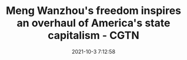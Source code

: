---
"title": "Meng Wanzhou's freedom inspires an overhaul of America's state capitalism - CGTN"
"date": "2021-10-3 7:12:58"
"feed_name": "GOOGLENEWSINDUSTRIAL"
"feed_website": "https://news.google.com/search?q=industrial%2Bincident&hl=en-US&gl=US&ceid=US:en"
"feed_rss": "https://news.google.com/rss/search?q=industrial%2Bincident&hl=en-US&gl=US&ceid=US:en"
"link": "https://news.cgtn.com/news/2021-10-03/Meng-Wanzhou-s-freedom-inspires-an-overhaul-of-U-S-state-capitalism-143xAFNKwqQ/index.html"
"source": "{'href': 'https://news.cgtn.com', 'title': 'CGTN'}"
"file": "_posts/2021-1-1-5a0394e5bb226eb9701332bb99cea59bd8a42743.md"
"accident": "0"
"drilling": "0"
"dead": "0"
"injured": "0"
"arrested": "0"
"where": "unknown site"
"causes": "unknown"
"place": "unknown place"
---